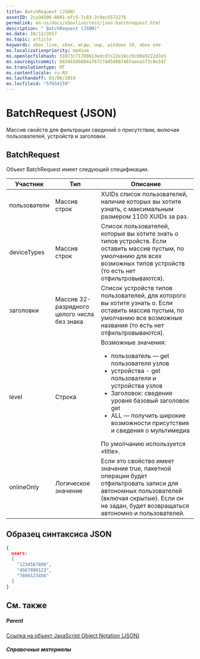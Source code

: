 ```yaml
---
title: BatchRequest (JSON)
assetID: 2ca34506-8801-efc5-7c83-3c9ec5572276
permalink: en-us/docs/xboxlive/rest/json-batchrequest.html
description: " BatchRequest (JSON)"
ms.date: 10/12/2017
ms.topic: article
keywords: xbox live, xbox, игры, uwp, windows 10, xbox one
ms.localizationpriority: medium
ms.openlocfilehash: 51073c71700613edcd7c22e18cc0c00a9222d7e5
ms.sourcegitcommit: b034650b684a767274d5d88746faeea373c8e34f
ms.translationtype: MT
ms.contentlocale: ru-RU
ms.lasthandoff: 03/06/2019
ms.locfileid: "57654159"
---
```

# <a name="batchrequest-json"></a>BatchRequest (JSON)
Массив свойств для фильтрации сведений о присутствии, включая пользователей, устройств и заголовки.
<a id="ID4EN"></a>


## <a name="batchrequest"></a>BatchRequest

Объект BatchRequest имеет следующей спецификации.

| Участник| Тип| Описание|
| --- | --- | --- |
| пользователи| Массив строк| XUIDs список пользователей, наличие которых вы хотите узнать, с максимальным размером 1100 XUIDs за раз.|
| deviceTypes| Массив строк| Список пользователей, которые вы хотите знать о типов устройств. Если оставить массив пустым, по умолчанию для всех возможных типов устройств (то есть нет отфильтровываются).|
| заголовки| Массив 32-разрядного целого числа без знака| Список устройств типов пользователей, для которого вы хотите узнать о. Если оставить массив пустым, по умолчанию все возможные названия (то есть нет отфильтровываются).|
| level| Строка| Возможные значения: <ul><li>пользователь — get пользователя узлов</li><li>устройства - get пользователя и устройства узлов</li><li>Заголовок: сведения уровня базовый заголовок get</li><li>ALL — получить широкие возможности присутствия и сведения о мультимедиа</li></ul>По умолчанию используется «title».| 
| onlineOnly| Логическое значение| Если это свойство имеет значение true, пакетной операции будет отфильтровать записи для автономных пользователей (включая скрытые). Если он не задан, будет возвращаться автономно и пользователей.|

<a id="ID4EAD"></a>


## <a name="sample-json-syntax"></a>Образец синтаксиса JSON


```json
{
  users:
  [
    "1234567890",
    "4567890123",
    "7890123456"
  ]
}


```


<a id="ID4EJD"></a>


## <a name="see-also"></a>См. также

<a id="ID4ELD"></a>


##### <a name="parent"></a>Parent

[Ссылка на объект JavaScript Object Notation (JSON)](atoc-xboxlivews-reference-json.md)


<a id="ID4EXD"></a>


##### <a name="reference"></a>Справочные материалы   
